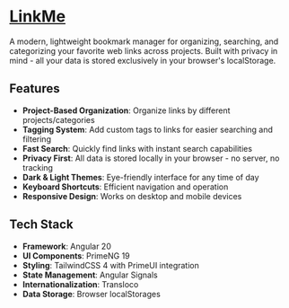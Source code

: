 # [LinkMe](https://jagantoe.github.io/LinkMe/)

A modern, lightweight bookmark manager for organizing, searching, and categorizing your favorite web links across projects. Built with privacy in mind - all your data is stored exclusively in your browser's localStorage.

## Features

- **Project-Based Organization**: Organize links by different projects/categories
- **Tagging System**: Add custom tags to links for easier searching and filtering
- **Fast Search**: Quickly find links with instant search capabilities
- **Privacy First**: All data is stored locally in your browser - no server, no tracking
- **Dark & Light Themes**: Eye-friendly interface for any time of day
- **Keyboard Shortcuts**: Efficient navigation and operation
- **Responsive Design**: Works on desktop and mobile devices

## Tech Stack

- **Framework**: Angular 20
- **UI Components**: PrimeNG 19
- **Styling**: TailwindCSS 4 with PrimeUI integration
- **State Management**: Angular Signals
- **Internationalization**: Transloco
- **Data Storage**: Browser localStorages
